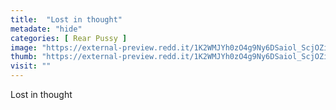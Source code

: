 ```yaml
---
title:  "Lost in thought"
metadate: "hide"
categories: [ Rear Pussy ]
image: "https://external-preview.redd.it/1K2WMJYh0zO4g9Ny6DSaiol_ScjOZiI8l8TVlcdjYUU.jpg?auto=webp&s=8decc71e16fe7040972e7b67d08973cad79cbb5c"
thumb: "https://external-preview.redd.it/1K2WMJYh0zO4g9Ny6DSaiol_ScjOZiI8l8TVlcdjYUU.jpg?width=960&crop=smart&auto=webp&s=7ddce7563736961642d4546b213ca57c67f72d73"
visit: ""
---
```

Lost in thought
